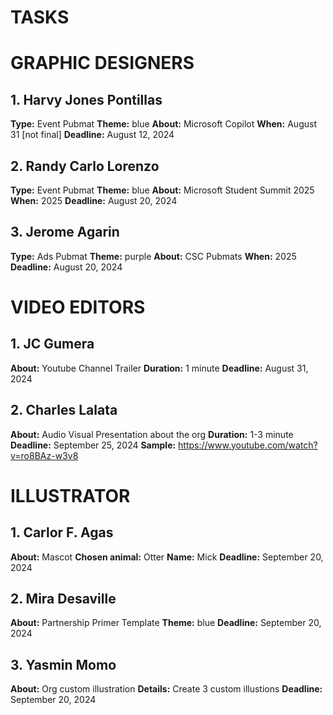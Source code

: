 # TASKS
# GRAPHIC DESIGNERS
## 1. Harvy Jones Pontillas
**Type:** Event Pubmat
**Theme:** blue
**About:** Microsoft Copilot
**When:** August 31 [not final]
**Deadline:** August 12, 2024
## 2. Randy Carlo Lorenzo
**Type:** Event Pubmat
**Theme:** blue 
**About:** Microsoft Student Summit 2025
**When:** 2025
**Deadline:** August 20, 2024
## 3. Jerome Agarin
**Type:** Ads Pubmat
**Theme:** purple
**About:** CSC Pubmats
**When:** 2025
**Deadline:** August 20, 2024

# VIDEO EDITORS
## 1. JC Gumera
**About:** Youtube Channel Trailer
**Duration:** 1 minute
**Deadline:** August 31, 2024
## 2. Charles Lalata
**About:** Audio Visual Presentation about the org
**Duration:** 1-3 minute
**Deadline:** September 25, 2024
**Sample:** https://www.youtube.com/watch?v=ro8BAz-w3v8
# ILLUSTRATOR
## 1. Carlor F. Agas
**About:** Mascot
**Chosen animal:** Otter
**Name:** Mick
**Deadline:** September 20, 2024
## 2. Mira Desaville
**About:** Partnership Primer Template
**Theme:** blue
**Deadline:** September 20, 2024
## 3. Yasmin Momo
**About:** Org custom illustration
**Details:** Create 3 custom illustions 
**Deadline:** September 20, 2024